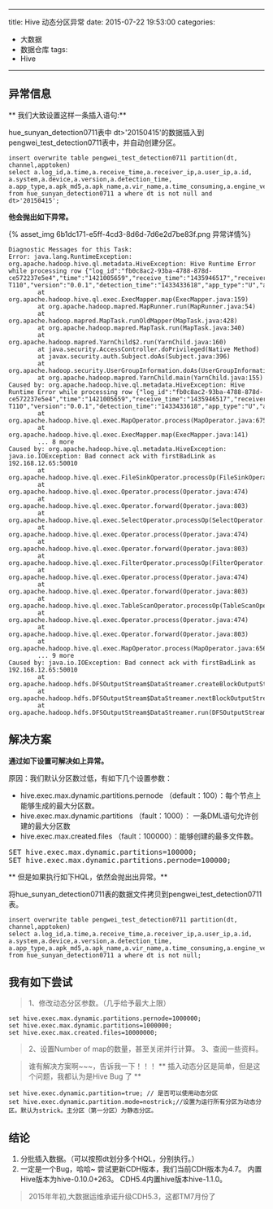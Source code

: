﻿----
title: Hive 动态分区异常
date: 2015-07-22 19:53:00
categories: 
- 大数据
- 数据仓库
tags:
- Hive
----


## 异常信息
** 我们大致设置这样一条插入语句:**

hue_sunyan_detection0711表中 dt>'20150415'的数据插入到pengwei_test_detection0711表中，并自动创建分区。

```
insert overwrite table pengwei_test_detection0711 partition(dt, channel,apptoken)
select a.log_id,a.time,a.receive_time,a.receiver_ip,a.user_ip,a.id,
a.system,a.device,a.version,a.detection_time,
a.app_type,a.apk_md5,a.apk_name,a.vir_name,a.time_consuming,a.engine_version,a.siglib_version,a.scan_opt,a.dt,a.channel,a.apptoken
from hue_sunyan_detection0711 a where dt is not null and dt>'20150415';
```
**他会抛出如下异常。**

{% asset_img 6b1dc171-e5ff-4cd3-8d6d-7d6e2d7be83f.png 异常详情%}
```
Diagnostic Messages for this Task:
Error: java.lang.RuntimeException: org.apache.hadoop.hive.ql.metadata.HiveException: Hive Runtime Error while processing row {"log_id":"fb0c8ac2-93ba-4788-878d-ce572237e5e4","time":"1421005659","receive_time":"1435946517","receiver_ip":"127.0.0.1","user_ip":"75.133.213.133","id":"3333ca9c9857c31b","system":"ro.build.version.release=4.2.2/samsung","device":"SM-T110","version":"0.0.1","detection_time":"1433433618","app_type":"U","apk_md5":"BF70797DF6896555F476F321B2C40DBB","apk_name":"com.pixelberrystudios.hssandroid","vir_name":null,"time_consuming":"14950989","engine_version":null,"siglib_version":null,"scan_opt":null,"dt":"20150605","channel":"opensdk","apptoken":"BD843247B44E87DDDAB7DDAC7FBAE8F6"}
        at org.apache.hadoop.hive.ql.exec.ExecMapper.map(ExecMapper.java:159)
        at org.apache.hadoop.mapred.MapRunner.run(MapRunner.java:54)
        at org.apache.hadoop.mapred.MapTask.runOldMapper(MapTask.java:428)
        at org.apache.hadoop.mapred.MapTask.run(MapTask.java:340)
        at org.apache.hadoop.mapred.YarnChild$2.run(YarnChild.java:160)
        at java.security.AccessController.doPrivileged(Native Method)
        at javax.security.auth.Subject.doAs(Subject.java:396)
        at org.apache.hadoop.security.UserGroupInformation.doAs(UserGroupInformation.java:1438)
        at org.apache.hadoop.mapred.YarnChild.main(YarnChild.java:155)
Caused by: org.apache.hadoop.hive.ql.metadata.HiveException: Hive Runtime Error while processing row {"log_id":"fb0c8ac2-93ba-4788-878d-ce572237e5e4","time":"1421005659","receive_time":"1435946517","receiver_ip":"127.0.0.1","user_ip":"75.133.213.133","id":"3333ca9c9857c31b","system":"ro.build.version.release=4.2.2/samsung","device":"SM-T110","version":"0.0.1","detection_time":"1433433618","app_type":"U","apk_md5":"BF70797DF6896555F476F321B2C40DBB","apk_name":"com.pixelberrystudios.hssandroid","vir_name":null,"time_consuming":"14950989","engine_version":null,"siglib_version":null,"scan_opt":null,"dt":"20150605","channel":"opensdk","apptoken":"BD843247B44E87DDDAB7DDAC7FBAE8F6"}
        at org.apache.hadoop.hive.ql.exec.MapOperator.process(MapOperator.java:675)
        at org.apache.hadoop.hive.ql.exec.ExecMapper.map(ExecMapper.java:141)
        ... 8 more
Caused by: org.apache.hadoop.hive.ql.metadata.HiveException: java.io.IOException: Bad connect ack with firstBadLink as 192.168.12.65:50010
        at org.apache.hadoop.hive.ql.exec.FileSinkOperator.processOp(FileSinkOperator.java:620)
        at org.apache.hadoop.hive.ql.exec.Operator.process(Operator.java:474)
        at org.apache.hadoop.hive.ql.exec.Operator.forward(Operator.java:803)
        at org.apache.hadoop.hive.ql.exec.SelectOperator.processOp(SelectOperator.java:84)
        at org.apache.hadoop.hive.ql.exec.Operator.process(Operator.java:474)
        at org.apache.hadoop.hive.ql.exec.Operator.forward(Operator.java:803)
        at org.apache.hadoop.hive.ql.exec.FilterOperator.processOp(FilterOperator.java:132)
        at org.apache.hadoop.hive.ql.exec.Operator.process(Operator.java:474)
        at org.apache.hadoop.hive.ql.exec.Operator.forward(Operator.java:803)
        at org.apache.hadoop.hive.ql.exec.TableScanOperator.processOp(TableScanOperator.java:83)
        at org.apache.hadoop.hive.ql.exec.Operator.process(Operator.java:474)
        at org.apache.hadoop.hive.ql.exec.Operator.forward(Operator.java:803)
        at org.apache.hadoop.hive.ql.exec.MapOperator.process(MapOperator.java:656)
        ... 9 more
Caused by: java.io.IOException: Bad connect ack with firstBadLink as 192.168.12.65:50010
        at org.apache.hadoop.hdfs.DFSOutputStream$DataStreamer.createBlockOutputStream(DFSOutputStream.java:1168)
        at org.apache.hadoop.hdfs.DFSOutputStream$DataStreamer.nextBlockOutputStream(DFSOutputStream.java:1091)
        at org.apache.hadoop.hdfs.DFSOutputStream$DataStreamer.run(DFSOutputStream.java:502)
```

## 解决方案
**通过如下设置可解决如上异常。**

原因：我们默认分区数过低，有如下几个设置参数：
* hive.exec.max.dynamic.partitions.pernode  （default：100）：每个节点上能够生成的最大分区数。
* hive.exec.max.dynamic.partitions （fault：1000）： 一条DML语句允许创建的最大分区数
* hive.exec.max.created.files （fault：100000）：能够创建的最多文件数。

<pre>
SET hive.exec.max.dynamic.partitions=100000;
SET hive.exec.max.dynamic.partitions.pernode=100000;
</pre>

** 但是如果执行如下HQL，依然会抛出出异常。**

将hue_sunyan_detection0711表的数据文件拷贝到pengwei_test_detection0711表。

```
insert overwrite table pengwei_test_detection0711 partition(dt, channel,apptoken)
select a.log_id,a.time,a.receive_time,a.receiver_ip,a.user_ip,a.id,
a.system,a.device,a.version,a.detection_time,
a.app_type,a.apk_md5,a.apk_name,a.vir_name,a.time_consuming,a.engine_version,a.siglib_version,a.scan_opt,a.dt,a.channel,a.apptoken
from hue_sunyan_detection0711 a where dt is not null;
```

## 我有如下尝试

> 1、修改动态分区参数。（几乎给予最大上限）
```
set hive.exec.max.dynamic.partitions.pernode=1000000;
set hive.exec.max.dynamic.partitions=1000000;
set hive.exec.max.created.files=10000000;
```
> 2、设置Number of map的数量，甚至关闭并行计算。
> 3、查阅一些资料。

> 谁有解决方案啊~~~，告诉我一下！！！
** 插入动态分区是简单，但是这个问题，我都认为是Hive Bug 了 **
```
set hive.exec.dynamic.partition=true; // 是否可以使用动态分区
set hive.exec.dynamic.partition.mode=nostrick;//设置为运行所有分区为动态分区。默认为strick。主分区（第一分区）为静态分区。
```


## 结论
   1. 分批插入数据。（可以按照dt划分多个HQL，分别执行。）
   2. 一定是一个Bug，哈哈~ 尝试更新CDH版本，我们当前CDH版本为4.7。 内置Hive版本为hive-0.10.0+263。 CDH5.4内置hive版本hive-1.1.0。 

> 2015年年初,大数据运维承诺升级CDH5.3，这都TM7月份了

